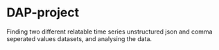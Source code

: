 # DAP-project
Finding two different relatable time series unstructured json and comma seperated values datasets, and analysing the data. 
